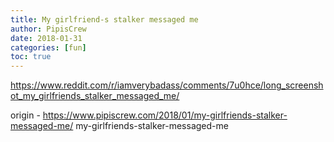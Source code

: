 ```yaml
---
title: My girlfriend-s stalker messaged me
author: PipisCrew
date: 2018-01-31
categories: [fun]
toc: true
---
```


https://www.reddit.com/r/iamverybadass/comments/7u0hce/long_screenshot_my_girlfriends_stalker_messaged_me/

origin - https://www.pipiscrew.com/2018/01/my-girlfriends-stalker-messaged-me/ my-girlfriends-stalker-messaged-me